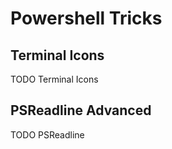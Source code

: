 # Powershell Tricks

## Terminal Icons

TODO Terminal Icons

## PSReadline Advanced

TODO PSReadline